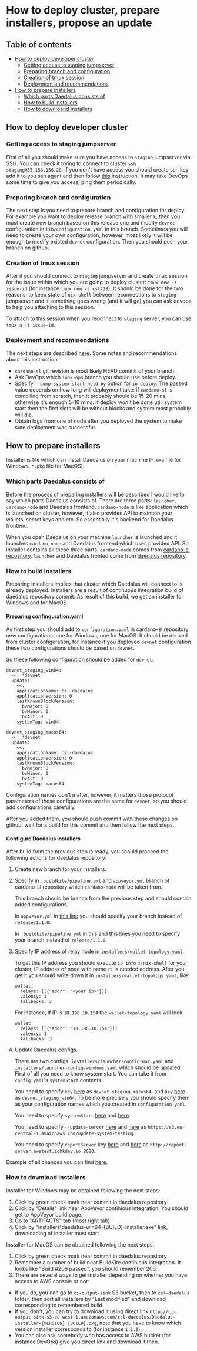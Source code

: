 # How to deploy cluster, prepare installers, propose an update

## Table of contents
  * [How to deploy developer cluster](#how-to-deploy-developer-cluster)
    + [Getting access to staging jumpserver](#getting-access-to-staging-jumpserver)
    + [Preparing branch and configuration](#preparing-branch-and-configuration)
    + [Creation of tmux session](#creation-of-tmux-session)
    + [Deployment and recommendations](#deployment-and-recommendations)
  * [How to prepare installers](#how-to-prepare-installers)
    + [Which parts Daedalus consists of](#which-parts-daedalus-consists-of)
    + [How to build installers](#how-to-build-installers)
    + [How to downloand installers](#how-to-download-installers)

## How to deploy developer cluster

### Getting access to staging jumpserver
First of all you should make sure you have access to `staging` jumpserver via SSH. 
You can check it trying to connect to cluster `ssh staging@35.156.156.28`.
If you don't have access you should create ssh key add it to you ssh agent and then 
follow [this](https://github.com/input-output-hk/iohk-ops#getting-ssh-access) instruction.
It may take DevOps some time to give you access, ping them periodically.

### Preparing branch and configuration
The next step is you need to prepare branch and configuration for deploy.
For example you want to deploy release branch with smaller `k`, 
then you must create new branch based on this release one and modify `devnet` configuration in `lib/configuration.yaml` in this branch.
Sometimes you will need to create your own configuration, however,
most likely it will be enough to modify existed `devnet` configuration.
Then you should push your branch on github.

### Creation of tmux session
After it you should connect to `staging` jumpserver and create tmux session for the issue within which you are going to deploy cluster:
`tmux new -s issue-id` (for instance `tmux new -s csl228`). 
It should be done for the two reasons: to keep state of `nix-shell` between reconnections to `staging` jumpserver
and if something goes wrong (and it will go) you can ask devops to help you attaching to this session.

To attach to this session when you reconnect to `staging` server, you can use `tmux a -t issue-id`.

### Deployment and recommendations
The next steps are described [here](https://github.com/input-output-hk/internal-documentation/wiki/Developer-clusters-HOWTO).
Some notes and recommendations about this instruction:
* `cardano-sl` git revision is most likely HEAD commit of your branch
* Ask DevOps which `iohk-ops` branch you should use before deploy.
* Specify `--bump-system-start-held-by` option for `io deploy`. 
The passed value depends on how long will deployment take: 
if `cardano-sl` is compiling from scratch, then it probably should be 15-20 mins, otherwise it's enough 5-10 mins. 
If deploy won't be done utill system start then the first slots will be without blocks and system most probably will die.
* Obtain logs from one of node after you deployed the system to make sure deployment was successful.

## How to prepare installers

Installer is file which can install Daedalus on your machine (`*.exe` file for Windows, `*.pkg` file for MacOS).

### Which parts Daedalus consists of
Before the process of preparing installers will be described I would like to say which parts Daedalus consists of.
There are three parts: `launcher`, `cardano-node` and Daedalus frontend.
`cardano-node` is like application which is launched on cluster, however, it also provides API to maintain your wallets, secret keys and etc.
So essentially it's backend for Daedalus frontend.

When you open Daedalus on your machine `launcher` is launched and it launches `cardano-node` and Daedalus frontend which uses provided API.
So installer contains all these three parts.
`cardano-node` comes from [cardano-sl repository](https://github.com/input-output-hk/cardano-sl), 
`launcher` and Daedalus fronted come from [daedalus repository](https://github.com/input-output-hk/daedalus).

### How to build installers
Preparing installers implies that cluster which Daedalus will connect to is already deployed.
Installers are a result of continuous integration build of daedalus repository commit. 
As result of this build, we get an installer for Windows and for MacOS.

#### Preparing confinguration.yaml
As first step you should add to `configuration.yaml` in cardano-sl repository new configurations: one for Windows, one for MacOS.
It should be derived from cluster configuration, for instance if you deployed `devnet` configuration these two configurations should be based
on `devnet`.

So these following configuration should be added for `devnet`:

```
devnet_staging_win64:
  <<: *devnet
  update:
    <<:
    applicationName: csl-daedalus
    applicationVersion: 0
    lastKnownBlockVersion:
      bvMajor: 0
      bvMinor: 0
      bvAlt: 0
    systemTag: win64

devnet_staging_macos64:
  <<: *devnet
  update:
    <<:
    applicationName: csl-daedalus
    applicationVersion: 0
    lastKnownBlockVersion:
      bvMajor: 0
      bvMinor: 0
      bvAlt: 0
    systemTag: macos64
```

Configuration names don't matter, however, it matters those protocol parameters of these configurations are the same for `devnet`, so
you should add configurations carefully.

After you added them, you should push commit with these changes on github, 
wait for a build for this commit and then follow the next steps.

#### Configure Daedalus installers
After build from the previous step is ready, you should proceed the following actions for daedalus repository:
1. Create new branch for your installers.
2. Specify in `.buildkite/pipeline.yml` and `appveyor.yml` branch of cardano-sl repository which `cardano-node` will be taken from.

   This branch should be branch from the previous step and should contain added configurations.
   
   In `appveyor.yml` in [this line](https://github.com/input-output-hk/daedalus/blob/release/0.9.0/appveyor.yml#L26)
   you should specify your branch instead of `release/1.1.0`.
   
   In `.buildkite/pipeline.yml` in [this](https://github.com/input-output-hk/daedalus/blob/release/0.9.0/.buildkite/pipeline.yml#L6) and 
   [this](https://github.com/input-output-hk/daedalus/blob/release/0.9.0/.buildkite/pipeline.yml#L14) lines
   you need to specify your branch instead of `release/1.1.0`.
3. Specify IP address of relay node in `installers/wallet-topology.yaml`.

   To get this IP address you should execute `io info` in `nix-shell` for your cluster, 
   IP address of node with name `r1` is needed address.
   After you get it you should write down it in `installers/wallet-topology.yaml`, like:
   ```
   wallet:
     relays: [[{"addr": "<your ip>"}]]
     valency: 1
     fallbacks: 3
   ```
   For instance, if IP is `18.196.10.154` the `wallet-topology.yaml` will look:
   ```
   wallet:
     relays: [[{"addr": "18.196.10.154"}]]
     valency: 1
     fallbacks: 3
   ```
4. Update Daedalus configs.

   There are two configs: `installers/launcher-config-mac.yaml` and `installers/launcher-config-windows.yaml` which should be updated.
   First of all you need to know system start. You can take it from `config.yaml`'s `systemStart` contents.
   
   You need to specify `key` [here](https://github.com/input-output-hk/daedalus/blob/release/0.9.0/installers/launcher-config-mac.yaml#L42) as `devnet_staging_macos64`, 
   and `key` [here](https://github.com/input-output-hk/daedalus/blob/release/0.9.0/installers/launcher-config-windows.yaml#L42) as `devnet_staging_win64`. 
   To be more precisely you should specify them as your configuration names which you created in `configuration.yaml`.
   
   You need to specify `systemStart` [here](https://github.com/input-output-hk/daedalus/blob/release/0.9.0/installers/launcher-config-mac.yaml#L43) and [here](https://github.com/input-output-hk/daedalus/blob/release/0.9.0/installers/launcher-config-windows.yaml#L42).
   
   You need to specify `--update-server` [here](https://github.com/input-output-hk/daedalus/blob/release/0.9.0/installers/launcher-config-mac.yaml#L12) and [here](https://github.com/input-output-hk/daedalus/blob/release/0.9.0/installers/launcher-config-windows.yaml#L12) as `https://s3.eu-central-1.amazonaws.com/update-system-testing`.
   
   You need to specify `reportServer` key [here](https://github.com/input-output-hk/daedalus/blob/release/0.9.0/installers/launcher-config-mac.yaml#L37) and [here](https://github.com/input-output-hk/daedalus/blob/release/0.9.0/installers/launcher-config-windows.yaml#L36) as `http://report-server.awstest.iohkdev.io:8080`.
   
Example of all changes you can find [here](https://github.com/input-output-hk/daedalus/commit/0f9eb4140eb9bd57f974878ac648bce349d824c2).
   
### How to download installers
Installer for Windows may be obtained following the next steps:
1. Click by green check mark near commit in daedalus repository
2. Click by "Details" link near AppVeyor continious integration. You should get to AppVeyor build page.
3. Go to "ARTIFACTS" tab (most right tab)
4. Click by "installers\daedalus-win64-{BUILD}-installer.exe" link, downloading of installer must start

Installer for MacOS can be obtained following the next steps:
1. Click by green check mark near commit in daedalus repository
2. Remember a number of build near BuildKite continious integration. It looks like "Build #206 passed", you should remember 206.
3. There are several ways to get installer depending on whether you have access to AWS console or not:
  * If you do, you can go to `ci-output-sink` S3 bucket, then to `csl-daedalus` folder, then sort all installers by "Last modified" and download corresponding to remembered build.
  * If you don't, you can try to download it using direct link
  `http://ci-output-sink.s3-eu-west-1.amazonaws.com/csl-daedalus/Daedalus-installer-{VERSION}.{BUILD}.pkg`, 
  note that you have to know which version installer corresponds to (for instance `1.1.0`).
  * You can also ask somebody who has access to AWS bucket (for instance DevOps) give you direct link and download it then.

